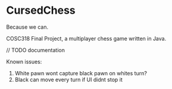 # CursedChess
Because we can.

COSC318 Final Project, a multiplayer chess game written in Java.

// TODO documentation

Known issues:
1. White pawn wont capture black pawn on whites turn?
2. Black can move every turn if UI didnt stop it